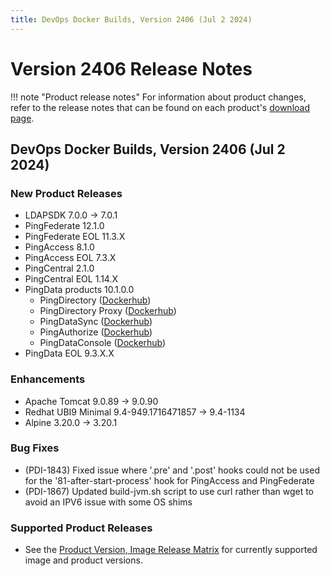 ```yaml
---
title: DevOps Docker Builds, Version 2406 (Jul 2 2024)
---
```


# Version 2406 Release Notes

!!! note "Product release notes"
For information about product changes, refer to the release notes that can be found on each
product's [download page](https://www.pingidentity.com/en/resources/downloads.html).

## DevOps Docker Builds, Version 2406 (Jul 2 2024)

### New Product Releases

- LDAPSDK 7.0.0 → 7.0.1
- PingFederate 12.1.0
- PingFederate EOL 11.3.X
- PingAccess 8.1.0
- PingAccess EOL 7.3.X
- PingCentral 2.1.0
- PingCentral EOL 1.14.X
- PingData products 10.1.0.0
    - PingDirectory ([Dockerhub](https://hub.docker.com/r/pingidentity/pingdirectory))
    - PingDirectory Proxy ([Dockerhub](https://hub.docker.com/r/pingidentity/pingdirectoryproxy))
    - PingDataSync ([Dockerhub](https://hub.docker.com/r/pingidentity/pingdatasync))
    - PingAuthorize ([Dockerhub](https://hub.docker.com/r/pingidentity/pingauthorize))
    - PingDataConsole ([Dockerhub](https://hub.docker.com/r/pingidentity/pingdataconsole))
- PingData EOL 9.3.X.X

### Enhancements

- Apache Tomcat 9.0.89 → 9.0.90
- Redhat UBI9 Minimal 9.4-949.1716471857 → 9.4-1134
- Alpine 3.20.0 → 3.20.1

### Bug Fixes

- (PDI-1843) Fixed issue where '.pre' and '.post' hooks could not be used for the '81-after-start-process' hook for PingAccess and PingFederate
- (PDI-1867) Updated build-jvm.sh script to use curl rather than wget to avoid an IPV6 issue with some OS shims

### Supported Product Releases

- See the [Product Version, Image Release Matrix](../docker-images/productVersionMatrix.md)
  for currently supported image and product versions.



